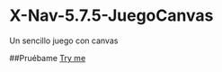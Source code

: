 # X-Nav-5.7.5-JuegoCanvas
Un sencillo juego con canvas

##Pruébame
[Try me](https://adrioter94.github.io/X-Nav-5.7.6-JuegoCanvas)
